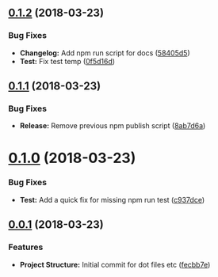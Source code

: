<a name="0.1.2"></a>
## [0.1.2](https://github.com/stevenfitzpatrick/enzyme-context-helpers/compare/v0.1.1...v0.1.2) (2018-03-23)


### Bug Fixes

* **Changelog:** Add npm run script for docs ([58405d5](https://github.com/stevenfitzpatrick/enzyme-context-helpers/commit/58405d5))
* **Test:** Fix test temp ([0f5d16d](https://github.com/stevenfitzpatrick/enzyme-context-helpers/commit/0f5d16d))



<a name="0.1.1"></a>
## [0.1.1](https://github.com/stevenfitzpatrick/enzyme-context-helpers/compare/v0.1.0...v0.1.1) (2018-03-23)


### Bug Fixes

* **Release:** Remove previous npm publish script ([8ab7d6a](https://github.com/stevenfitzpatrick/enzyme-context-helpers/commit/8ab7d6a))



<a name="0.1.0"></a>
# [0.1.0](https://github.com/stevenfitzpatrick/enzyme-context-helpers/compare/v0.0.1...v0.1.0) (2018-03-23)


### Bug Fixes

* **Test:** Add a quick fix for missing npm run test ([c937dce](https://github.com/stevenfitzpatrick/enzyme-context-helpers/commit/c937dce))



<a name="0.0.1"></a>
## [0.0.1](https://github.com/stevenfitzpatrick/enzyme-context-helpers/compare/fecbb7e...v0.0.1) (2018-03-23)


### Features

* **Project Structure:** Initial commit for dot files etc ([fecbb7e](https://github.com/stevenfitzpatrick/enzyme-context-helpers/commit/fecbb7e))



